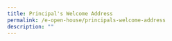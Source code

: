 ```yaml
---
title: Principal's Welcome Address
permalink: /e-open-house/principals-welcome-address
description: ""
---
```

